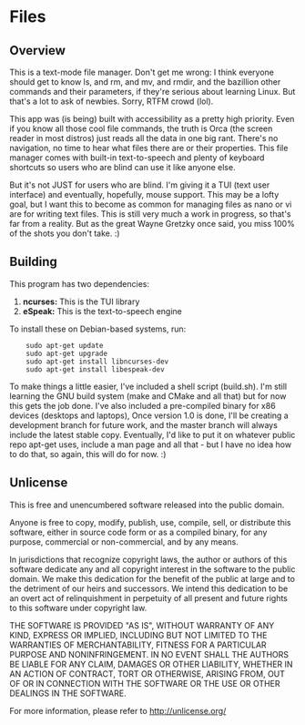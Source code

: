 # Files

## Overview

This is a text-mode file manager.  Don't get me wrong:
I think everyone should get to know ls, and rm, and mv,
and rmdir, and the bazillion other commands and their
parameters, if they're serious about learning Linux.
But that's a lot to ask of newbies.  Sorry, RTFM crowd
(lol).

This app was (is being) built with accessibility as a
pretty high priority.  Even if you know all those cool
file commands, the truth is Orca (the screen reader in
most distros) just reads all the data in one big rant.
There's no navigation, no time to hear what files there
are or their properties.  This file manager comes with
built-in text-to-speech and plenty of keyboard shortcuts
so users who are blind can use it like anyone else.

But it's not JUST for users who are blind.  I'm giving
it a TUI (text user interface) and eventually, hopefully,
mouse support.  This may be a lofty goal, but I want this
to become as common for managing files as nano or vi are
for writing text files.  This is still very much a work
in progress, so that's far from a reality.  But as the
great Wayne Gretzky once said, you miss 100% of the shots
you don't take. :)

## Building

This program has two dependencies:
1. **ncurses:** This is the TUI library
2. **eSpeak:** This is the text-to-speech engine

To install these on Debian-based systems, run:

```
	sudo apt-get update
	sudo apt-get upgrade
	sudo apt-get install libncurses-dev
	sudo apt-get install libespeak-dev
```

To make things a little easier, I've included a
shell script (build.sh).  I'm still learning the
GNU build system (make and CMake and all that)
but for now this gets the job done.  I've also
included a pre-compiled binary for x86 devices
(desktops and laptops), Once version 1.0 is done,
I'll be creating a development branch for future
work, and the master branch will always include
the latest stable copy.  Eventually, I'd like to
put it on whatever public repo apt-get uses,
include a man page and all that - but I have no
idea how to do that, so again, this will do for now. :)

## Unlicense

This is free and unencumbered software released into the public domain.

Anyone is free to copy, modify, publish, use, compile, sell, or
distribute this software, either in source code form or as a compiled
binary, for any purpose, commercial or non-commercial, and by any
means.

In jurisdictions that recognize copyright laws, the author or authors
of this software dedicate any and all copyright interest in the
software to the public domain. We make this dedication for the benefit
of the public at large and to the detriment of our heirs and
successors. We intend this dedication to be an overt act of
relinquishment in perpetuity of all present and future rights to this
software under copyright law.

THE SOFTWARE IS PROVIDED "AS IS", WITHOUT WARRANTY OF ANY KIND,
EXPRESS OR IMPLIED, INCLUDING BUT NOT LIMITED TO THE WARRANTIES OF
MERCHANTABILITY, FITNESS FOR A PARTICULAR PURPOSE AND NONINFRINGEMENT.
IN NO EVENT SHALL THE AUTHORS BE LIABLE FOR ANY CLAIM, DAMAGES OR
OTHER LIABILITY, WHETHER IN AN ACTION OF CONTRACT, TORT OR OTHERWISE,
ARISING FROM, OUT OF OR IN CONNECTION WITH THE SOFTWARE OR THE USE OR
OTHER DEALINGS IN THE SOFTWARE.

For more information, please refer to <http://unlicense.org/>

